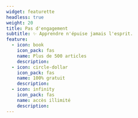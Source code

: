 ```yaml
---
widget: featurette
headless: true
weight: 20
title: Pas d'engagement
subtitle: ✨ Apprendre n'épuise jamais l'esprit.
feature:
  - icon: book
    icon_pack: fas
    name: Plus de 500 articles
    description:
  - icon: circle-dollar
    icon_pack: fas
    name: 100% gratuit
    description:
  - icon: infinity
    icon_pack: fas
    name: accès illimité
    description:
---
```

